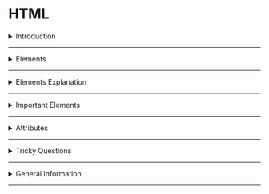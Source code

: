 # HTML

<details>
<summary>Introduction</summary>

### Introduction
**HTML** stands for **Hypertext Markup Language**

##### About HTML
* **HTML** stands for **Hypertext Markup Language**  
* **HTML** is used to create static web pages.
* Text Editor is the software for **HTML** coding.
* **HTML** file save with extension `.html`


##### HTML coding

**HTML** coding is a `Tag` based coding.

###### **HTML** Tags are two types  
  1. **Container Tag** : It has start Tag & End Tag.
  2. **Empty Tag** : It does not have an end tag.

`Container Tag`
   ```HTML
    <h1>Heading</h1>
    <p>Paragraph</p>
   ``` 

`Empty Tag`
 ```HTML
   <img src="image.png"/>
   <br/>
   <hr/>
   ``` 

* Attributes are used to give extra information to the html element.

* **HTML** elements tell the browser that how to display the content.

##### **HTML** document Structure  


```HTML
<!DOCTYPE html>
<html>
  <head>
    Metadata elements
  </head>
  <body>
    content of webpage
  </body>
</html>
```

An **HTML** document consists of three parts :

* **DOCTYPE**  
  The **DOCTYPE** declaration tells the type/version of the HTML document to the browser.

* **Head Part**  
  `HTML` page configuration information.   
  Head tag is for **Browser reading** purpose.   
  It describes the properties of the document such as title, character set, style sheets, scripts, ...etc.

* **Body Part**  
displaying content of the webpage.   
Body tag is for **Client reading** purpose.  
  It contains text content, paragraphs, headings, images, tables, links, videos, ...etc.

##### Element Syntax 
Element consist of a **start tag**, **content**, and **end tag**.

```HTML
<tag>Content</tag>
```

##### Attribute syntax
```HTML 
<tag attributeName="attributeValue">Content</tag>
```


##### Uses of **HTML**
* **Structuring web pages**  
   we can define the headings, paragraphs, and other contents of a web page.
* **Creating Hyperlinks**  
   we can navigate to within the HTML document or other web pages.
* **Embedding images and videos**  
   we can embed images, audios and videos in the HTML document.

##### Advantages & Disadvantages of **HTML** 
* we can create only Static Web pages with HTML alone.
* By Combining HTML with CSS, we can create Responsive web pages.
* By Combining HTML with JavaScript, we can create dynamic web pages.

##### HTML version
HTML5 is the latest version of HTML.

HTML5 is more easier than HTML4.
In HTML5 version, we have more new tags available.  

In HTML5 version, they added new features,
* audio and video elements
* semantic elements like header, nav, aside, main, footer ...etc.

`<header>, <footer>, <navy>, <Audio>, <video>, <main>`  

**`HTML5`**  
```HTML
<!DOCTYPE html>
```

</details>

---

<details>
<summary>Elements</summary>

### Elements

###### **HTML** Tags are two types  

  1. Container Tag : It has start Tag & End Tag.
  2. Empty Tag : It does not have an End tag.

In general, HTML elements can be divide into two categories.
1. Block-Level Elements
2. Inline Elements

##### Block-Level Elements
* HTML Block-Level element always start in a new line. 
* HTML Block-Level element occupies the entire horizontal space of its parent element.


`Example:`
```HTML 
<h1>Heading</h1>
<p>I am Paragraph.</p>
```
###### Block-Level Tags
* heading  
   * `h1, h2, h3, h4, h5, h6`
* paragraph
   * `p`
* containers
   * `header, nav, aside, main, section, article, div, footer`


##### In-Line Elements
The HTML Inline elements do not start in a new line and take up the content width.
```HTML
<p>I am <a href="http://www.google.com">Google</a> link</p>
```

###### In-Line Tags
* Buttons
    * `button`
* Links 
    * `a` 
* Text Styles
    * `span`
* Text Format 
   * bold :  `b, strong`
   * italic :`i, em`
   * `mark`
   * underline : `u, ins`
   * delete : `strike, del, s`
   * sub script : `sub`
   * super script : `sup`
   * size : `big, small`
   * create block : `blockquote`

##### Nested **HTML**
HTML elements can be nested.

It means that the HTML element can be placed inside another HTML element.

```HTML
<div>
  <h1>Heading</h1>
  <p>I am pragraph.</p>
</div>
```
</details>

---

<details>
<summary>Elements Explanation</summary>

### Elements Explanation


##### Heading Elements
HTML defines six levels of headings.  
`h1, h2, h3, h4, h5, h6`
* The HTML h1 element defines the most important heading of an HTML document.
* The HTML h6 element defines the least important heading of an HTML document.
```HTML 
<h1>heading 1</h1>
<h2>heading 2</h2>
<h3>heading 3</h3>
<h4>heading 4</h4>
<h5>heading 5</h5>
<h6>heading 6</h6>
```

##### Paragraph Element
The HTML Paragraph Element defines the paragraph of an HTML document.
```HTML
<p>I am Paragraph</p>
```

##### Line Break
The HTML `br` element is used to add a line break to an HTML paragraph element. It breaks the text and continue it in the next line.The HTML br element is a void element.

```HTML
<p>
  Twinkle, twinkle, little star, <br />
  How I wonder what you are! <br />
  Up above the world so high, <br />
  Like a diamond in the sky.
</p>
```

##### Block-Level Container Tags
These are a Block-Level elements.  
It can be used to wrap a group of elements and apply CSS styles to many elements at once.

These container tags are used to divide smaller parts for
understanding and applaying css easily.

1. **header** container tag
2. **nav** container tag => navbar
3. **aside** container tag => side bar
4. **main** container tag => main content
5. **section** container tag 
6. **article** container tag
7. **div** container tag =>divided & use css
8. **footer** container tag 

```HTML 
  <header>
    <h2>heading</h2>
  </header>

  <nav>
    <h2>navbar</h2>
  </nav>
  
  <aside>
    <h2>aside</h2>
  </aside>
  
  <main>
    <h2>main content</h2>
  </main>
  
   <section>
    <article>
      <h2>the story</h2>
    </article>
  </section>
  
  
  <div>
    <h2>css use</h2>
  </div>
  
  
  <footer>
  <h2>footer</h2>
  </footer>
```


##### In-Line Container Tags
These are Inline elements

###### Span:

apply some styles for a particular character , word , group of words.  
content comes side by side.  

##### Media Elements

###### Display Image
We can display images on the web page using the HTML img element.

src specifies the path to the image.

alt specifies an alternate text for the image.
```HTML 
<img src="IMAGE_URL" alt="image" />
```

##### Links
We can use hyperlinks to text as well as images, buttons, etc.

###### Anchor Element
We use the HTML anchor element to navigate to other web resources or a specific element within the HTML document.. They are also called as Hyperlinks/ Links.

```HTML
<a href="link"> Link Text </a>
<a href="link"> <button>Click Here</button> </a>
<a href="link"> <img src="image.png" /> </a>
```

##### List
There are mainly two types of lists in HTML  
1. Ordered List
2. Unordered List

###### Ordered List
  It is created using the `ol` element. 
  It is a collection of related items.  
  Ordered list follows the Sequence Order. 

##### Unordered List
 It is created using the `ul` element. 
 It is a collection of related items.   
 Unordered list does not follows the any Sequence Order. 


##### Horizontal line
The HTML `hr` element inserts a horizontal line and helps to separate the content.

```HTML 
<hr/>
```

##### Form
The HTML form element can be used to create HTML forms.  The form is used to collect the user inputs.
It contains different types of form elements. 

* input
* label
* select
* textarea
* button
* fieldset
* legend
* option

```HTML 
<form action="/submit_data.php">
  <label>Enter your name: </label>
  <input type="text" name="name" />
  <label>Enter Mobile number </label>
  <input type="number" name="mobile_no" />
  <input type="submit" value="Submit" />
</form>
```

##### details
It has two states:

* open: We can see the additional information.
* close: We can't see the additional information. We can see only the summary.
```HTML
<details>
  <summary>Details</summary>
  Something small enough to escape casual notice.
</details>
```

##### picture 

The HTML picture element is a container to provide multiple alternative sources for the HTML img element. It is useful in different display/device scenarios.

It can contain zero or more source elements and one HTML img element.

```HTML 
<picture>
  <source
    media="(min-width:650px)"
    srcset="image-1"
  />
  
  <source
    media="(min-width:465px)"
    srcset="image-2"
  />
  
  <img
    src="image-3"
    alt="historical places"
  />
  
</picture>
```

* The HTML srcset attribute specifies the alternative source/ path of the img element.
* The HTML media attribute specifies the media query. CSS properties will be applied based on the device type and media features like min-width, etc.

##### iframe
Some of the uses of HTML iframe element are:

* We can embed HTML documents within the current HTML document
* We can embed videos within the current HTML document, etc.

##### HTML iframe element

```HTML
<iframe src="https://www.youtube.com/embed/y881t8ilMyc"></iframe>
```
The HTML src attribute specifies the URL/path of the video.

To have the embed link of the YouTube video, follow these simple steps:

##### video

The HTML controls attribute is used to set controls in HTML video element. It is a boolean attribute. When this attribute is present, it specifies that video controls should be displayed.

Video controls include:

* Play
* Pause
* Seeking
* Volume
* Fullscreen toggle
* Captions/Subtitles (when available)
* Track (when available)


We can insert a video to the HTML document using:
```HTML
<video>
  <source src="movie.mp4" type="video/mp4" />
</video>
```

The HTML source element defines the media resource for the HTML video element.

The HTML src attribute specifies the URL/path of the media resource (e.g. video).
The HTML type attribute specifies the type/format of the media resource(e.g. video/mp4)

##### What are the HTML media elements?

HTML media elements are used to present the audio and video.

Some of the HTML media elements are:

HTML audio element:
The HTML audio element represents a sound or audio stream. It is used to play an audio file on an HTML document.

```HTML
<audio>
  <source src="horse.ogg" type="audio/ogg" />
  <source src="horse.mp3" type="audio/mpeg" />
  Your browser does not support the audio element.
</audio>
```
The HTML source element specifies multiple alternative media resources for HTML img elements or for media elements (audio, video, etc.). 

It is commonly used to give the same media content in multiple file formats for providing compatibility across different browsers.

The HTML src attribute of the source element specifies the URL/path of the media resource.

</details>

---

<details>
<summary>Important Elements</summary>

### Important Elements

##### html 
The HTML element defines the root of an HTML document.

It is a container for all the other HTML elements.

```HTML
<!DOCTYPE html>
<html>
  <head></head>
  <body>
    <h1>Heading</h1>
    <p>I am Paragraph</p>
  </body>
</html>
```

##### **script** element
We use the HTML **script** element to embed the **JavaScript** code to HTML file.

```HTML
<script>
   console.log("Hello World");
</script>
```

We can embed external javascript file with **src** attribute in script Tag.

```HTML
<script src="external-javascript.js"></script>
```

##### style

The HTML **style** element contains style information for an HTML document. It contains CSS, which is applied to the contents of the HTML document.

```HTML 
<!DOCTYPE html>
<html>
  <head>
    <style>
      h1 {
        color: red;
      }
      p {
        color: blue;
      }
    </style>
  </head>
  <body>
    <h1>Heading</h1>
    <p>I am Paragraph</p>
  </body>
</html>
```

##### HTML link element 
We use the HTML link element to link the HTML and CSS files.

```HTML 
<link rel="stylesheet" href="styles.css">
```

##### select
we can choose any one option.

The HTML select element is used to create a drop-down list of options. 

The HTML option element should be inside the HTML select element for defining options in the drop-down list.

```HTML
<select>
  <option>option1</option>
  <option>option2</option>
</select>
```

```HTML
<label for="color">Choose a color</label>
<select name="cars" id="color">
  <option value="green">Green</option>
  <option value="yellow">Yellow</option>
  <option value="red">Red</option>
</select>
```

```HTML
<label for="color">Choose a color</label>
<select name="cars" id="color">
  <option value="green" selected>Green</option>
  <option value="yellow">Yellow</option>
  <option value="red">Red</option>
</select>
```

```HTML
<label for="color">Choose a color</label>
<select name="cars" id="color" multiple>
  <option value="green">Green</option>
  <option value="yellow">Yellow</option>
  <option value="red">Red</option>
</select>
```

</details>

---

<details>
<summary>Attributes</summary>

### Attributes
The HTML attributes provide additional information about HTML elements. 

we always mention attributes in start tag only.
syntax :  `attributeName="attributeValue"`  

* target
* src
* alt
* class
* id
* width
* height
* for
* style 
* type
* checked 


##### target

we can use target attribute in HTML Anchor Element.

The HTML Anchor Element can be used to create the links on a web page.

The HTML target Attribute specifies where to open the linked web resource.

* **_self** :	(Default value) It opens the document in the same window or Same Tab.
* **_blank** :	It opens the document in a new window or tab.  
* **_parent** :	It opens the document in a parent frame.  
* **_top** :	It opens the document in a full-body window.

```HTML 
<a href="http://www.google.com" target="_blank">Google</a>
```

##### href
The HTML **href** attribute is the most important attribute of the HTML anchor element.
 
The value of the HTML href attribute is URL/path of the page where the link goes to.

```HTML 
<a href="http://www.google.com" target="_blank">Google</a>
```


##### class
The HTML class attribute specifies a class name for an HTML element.  
It is used to apply styles to multiple elements with the class name.  
One or more HTML elements can have the same class name.
##### id 
The HTML id attribute specifies a unique id for an HTML element. The value of the id attribute must be unique within the HTML document.

* It can be used for styling an HTML element using CSS.  
* It is also used by JavaScript to access and manipulate the HTML elements with the specific id.


#### Boolean Attributes

##### required attribute

The HTML required attribute is a boolean attribute.

If present, it specifies that an input field must be filled out before submitting the form.

```HTML
<form>
  <label for="username">Username</label>
  <input type="text" id="username" name="username" required />
  <input type="submit" />
</form>
```

</details>

---

<details>
<summary>Tricky Questions</summary>

### Tricky Questions

##### Can we use the HTML `p` element inside an HTML `span` element?  
The HTML span element is an inline element, which should contain only other inline elements.

So as span is an inline element and p is a block-level element, we can't use the p element inside a span element.

##### differences between HTML semantic and non-semantic elements?

###### semantic* 
semantic elements have the meaning.  
They describe the content they contain.   
the HTML semantic elements describe the meaning of content in between the start and end tags.

###### non-semantic
non-semantic elements don't have the meaning.  
They can contain anything.  
Examples: `div` and `span`.


##### What are the uses of Semantic HTML?

* **Accessibility**   
  It makes web pages accessible for mobile devices and people with disabilities as well. This is because screen readers and browsers can understand the code better.

* **Search Engine Optimization**  
  It improves the website Search Engine Optimization Rankings which increases the number of people that visit our webpage.

* **Easy to Understand**  
   It makes our code more readable and easier to understand.  


##### HTML radio input element:

* It is used when only one option to be selected out of several available options.  
* It is created by using an HTML input element with the type attribute value is set to radio.

##### HTML checkbox input element:

* It is used when more than one option to be selected out of several available options.  
* It is also created by using the HTML input element with the type attribute value is set to checkbox.  

</details>

---

<details>
<summary>General Information</summary>

### General Information

##### Viewport
 The browser's **viewport** is the area of the window in which web content can be seen.
</details>

---
